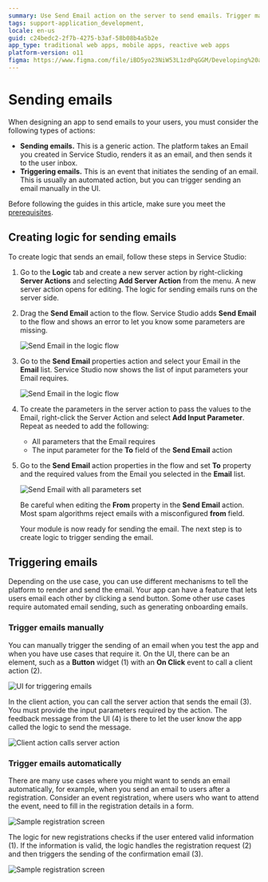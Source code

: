 ```yaml
---
summary: Use Send Email action on the server to send emails. Trigger manual or automatic sending of emails.
tags: support-application_development,
locale: en-us
guid: c24bedc2-2f7b-4275-b3af-58b08b4a5b2e
app_type: traditional web apps, mobile apps, reactive web apps
platform-version: o11
figma: https://www.figma.com/file/iBD5yo23NiW53L1zdPqGGM/Developing%20an%20Application?node-id=857:0
---
```


# Sending emails

When designing an app to send emails to your users, you must consider the following types of actions:

* **Sending emails.** This is a generic action. The platform takes an Email you created in Service Studio, renders it as an email, and then sends it to the user inbox.
* **Triggering emails.** This is an event that initiates the sending of an email. This is usually an automated action, but you can trigger sending an email manually in the UI.

<div class="info" markdown="1">

Before following the guides in this article, make sure you meet the [prerequisites](intro.md#prerequisites).

</div>

## Creating logic for sending emails

To create logic that sends an email, follow these steps in Service Studio:

1. Go to the **Logic** tab and create a new server action by right-clicking **Server Actions** and selecting **Add Server Action** from the menu. A new server action opens for editing. The logic for sending emails runs on the server side.

1. Drag the **Send Email** action to the flow. Service Studio adds **Send Email** to the flow and shows an error to let you know some parameters are missing.

    ![Send Email in the logic flow](images/logic-send-email-tool-ss.png?width=700)

1. Go to the **Send Email** properties action and select your Email in the **Email** list. Service Studio now shows the list of input parameters your Email requires.

    ![Send Email in the logic flow](images/logic-send-email-select-ss.png?width=410)

1. To create the parameters in the server action to pass the values to the Email, right-click the Server Action and select **Add Input Parameter**. Repeat as needed to add the following:

    * All parameters that the Email requires
    * The input parameter for the **To** field of the **Send Email** action

1. Go to the **Send Email** action properties in the flow and set **To** property and the required values from the Email you selected in the **Email** list.

    ![Send Email with all parameters set](images/logic-send-email-ready-ss.png?width=410)

    <div class="info" markdown="1">

    Be careful when editing the **From** property in the **Send Email** action. Most spam algorithms reject emails with a misconfigured **from** field.

    </div>

    Your module is now ready for sending the email. The next step is to create logic to trigger sending the email.

## Triggering emails

Depending on the use case, you can use different mechanisms to tell the platform to render and send the email. Your app can have a feature that lets users email each other by clicking a send button. Some other use cases require automated email sending, such as generating onboarding emails.

### Trigger emails manually

You can manually trigger the sending of an email when you test the app and when you have use cases that require it. On the UI, there can be an element, such as a **Button** widget (1) with an **On Click** event to call a client action (2).

![UI for triggering emails](images/trigger-email-manually-ui-ss.png?width=700)

In the client action, you can call the server action that sends the email (3). You must provide the input parameters required by the action. The feedback message from the UI (4) is there to let the user know the app called the logic to send the message. 

![Client action calls server action](images/trigger-email-manually-logic-ss.png?width=410)

### Trigger emails automatically

There are many use cases where you might want to sends an email automatically, for example, when you send an email to users after a registration. Consider an event registration, where users who want to attend the event, need to fill in the registration details in a form.

![Sample registration screen](images/sample-screen-ss.png?width=700)

The logic for new registrations checks if the user entered valid information (1). If the information is valid, the logic handles the registration request (2) and then triggers the sending of the confirmation email (3).

![Sample registration screen](images/sample-logic-new-registration-ss.png?width=500)
